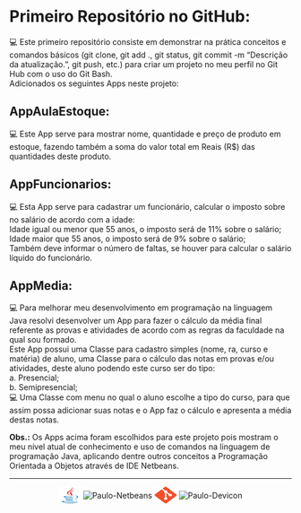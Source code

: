 # Primeiro Repositório no GitHub:
💻  Este primeiro repositório consiste em demonstrar na prática conceitos e comandos básicos (git clone, git add ., git status, git commit -m “Descrição da atualização.”, git push, etc.) para criar um projeto no meu perfil no Git Hub com o uso do Git Bash.<br>
Adicionados os seguintes Apps neste projeto:
## AppAulaEstoque:
💻  Este App serve para mostrar nome, quantidade e preço de produto em estoque, fazendo também a soma do valor total em Reais (R$) das quantidades deste produto.
## AppFuncionarios:
💻  Esta App serve para cadastrar um funcionário, calcular o imposto sobre no salário de acordo com a idade:<br>
Idade igual ou menor que 55 anos, o imposto será de 11% sobre o salário;<br> 
Idade maior que 55 anos, o imposto será de 9% sobre o salário;<br>
Também deve informar o número de faltas, se houver para calcular o salário líquido do funcionário. 
## AppMedia:
💻  Para melhorar meu desenvolvimento em programação na linguagem Java resolvi desenvolver um App para fazer o cálculo da média final referente as provas e atividades de acordo com as regras da faculdade na qual sou formado.<br>
Este App possui uma Classe para cadastro simples (nome, ra, curso e matéria) de aluno, uma Classe para o cálculo das notas em provas e/ou atividades, deste aluno podendo este curso ser do tipo:<br>
a. Presencial;<br>
b. Semipresencial;<br> 
💻  Uma Classe com menu no qual o aluno escolhe a tipo do curso, para que assim possa adicionar suas notas e o App faz o cálculo e apresenta a média destas notas.

<b>Obs.:</b> Os Apps acima foram escolhidos para este projeto pois mostram o meu nível atual de conhecimento e uso de comandos na linguagem de programação Java, aplicando dentre outros conceitos a Programação Orientada a Objetos através de IDE Netbeans.

<hr>
<div style="display: inline_block" align="center">
  <img align="center" alt="Paulo-Java" height="30" width="40" src="https://github.com/devicons/devicon/blob/master/icons/java/java-original.svg">
  <img align="center" alt="Paulo-Netbeans" height="30" width="40" src="https://upload.wikimedia.org/wikipedia/commons/9/98/Apache_NetBeans_Logo.svg">
  <img align="center" alt="Paulo-Git" height="30" width="40" src="https://raw.githubusercontent.com/devicons/devicon/master/icons/git/git-plain.svg"> 
  <img align="center" alt="Paulo-Devicon" height="30" width="40" src="https://cdn.jsdelivr.net/gh/devicons/devicon/icons/devicon/devicon-original.svg">
</div>